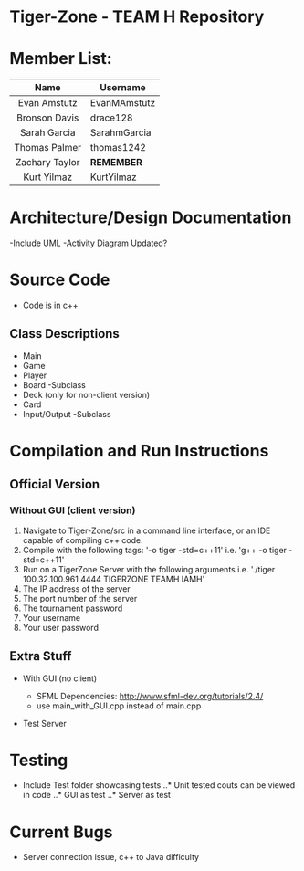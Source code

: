 Tiger-Zone - TEAM H Repository
==================

# Member List:

|     Name    	| Username 	    |
|:-----------:	|----------	    |
| Evan Amstutz  | EvanMAmstutz	|
| Bronson Davis | drace128 	    |
| Sarah Garcia  | SarahmGarcia  |
| Thomas Palmer | thomas1242    |
| Zachary Taylor| **REMEMBER**  |
| Kurt Yilmaz   | KurtYilmaz    |

# Architecture/Design Documentation
-Include UML
-Activity Diagram Updated?

# Source Code
- Code is in c++

## Class Descriptions
- Main
- Game
- Player
- Board
  -Subclass
- Deck (only for non-client version)
- Card
- Input/Output
  -Subclass


# Compilation and Run Instructions
## Official Version
### Without GUI (client version)
1. Navigate to Tiger-Zone/src in a command line interface, or an IDE capable of compiling c++ code.
2. Compile with the following tags: '-o tiger -std=c++11' i.e. 'g++ -o tiger -std=c++11'
3. Run on a TigerZone Server with the following arguments i.e. './tiger 100.32.100.961 4444 TIGERZONE TEAMH IAMH'
 1. The IP address of the server
 2. The port number of the server
 3. The tournament password
 4. Your username
 5. Your user password
  

## Extra Stuff
- With GUI (no client)
    - SFML Dependencies: http://www.sfml-dev.org/tutorials/2.4/
    - use main_with_GUI.cpp instead of main.cpp
  
- Test Server

# Testing
- Include Test folder showcasing tests
  ..* Unit tested couts can be viewed in code
  ..* GUI as test
  ..* Server as test
  
# Current Bugs
- Server connection issue, c++ to Java difficulty
